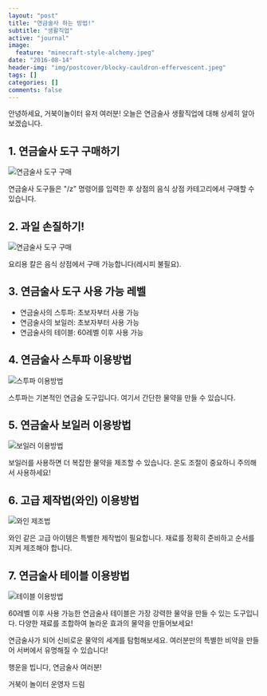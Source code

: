 ```yaml
---
layout: "post"
title: "연금술사 하는 방법!"
subtitle: "생활직업"
active: "journal"
image:
  feature: "minecraft-style-alchemy.jpeg"
date: "2016-08-14"
header-img: "img/postcover/blocky-cauldron-effervescent.jpeg"
tags: []
categories: []
comments: false
---
```


안녕하세요, 거북이놀이터 유저 여러분!
오늘은 연금술사 생활직업에 대해 상세히 알아보겠습니다.

## 1. 연금술사 도구 구매하기

![연금술사 도구 구매](/img/postcover/alchemist/alchemist_1.gif)

연금술사 도구들은 "/z" 명령어를 입력한 후 상점의 음식 상점 카테고리에서 구매할 수 있습니다.

## 2. 과일 손질하기!

![연금술사 도구 구매](/img/postcover/alchemist/alchemist_6.gif)

요리용 칼은 음식 상점에서 구매 가능합니다(레시피 불필요).

## 3. 연금술사 도구 사용 가능 레벨

- 연금술사의 스투파: 초보자부터 사용 가능
- 연금술사의 보일러: 초보자부터 사용 가능
- 연금술사의 테이블: 60레벨 이후 사용 가능

## 4. 연금술사 스투파 이용방법

![스투파 이용방법](/img/postcover/alchemist/alchemist_2.gif)

스투파는 기본적인 연금술 도구입니다. 여기서 간단한 물약을 만들 수 있습니다.

## 5. 연금술사 보일러 이용방법

![보일러 이용방법](/img/postcover/alchemist/alchemist_3.gif)

보일러를 사용하면 더 복잡한 물약을 제조할 수 있습니다. 온도 조절이 중요하니 주의해서 사용하세요!

## 6. 고급 제작법(와인) 이용방법

![와인 제조법](/img/postcover/alchemist/alchemist_4.gif)

와인 같은 고급 아이템은 특별한 제작법이 필요합니다. 재료를 정확히 준비하고 순서를 지켜 제조해야 합니다.

## 7. 연금술사 테이블 이용방법

![테이블 이용방법](/img/postcover/alchemist/alchemist_5.gif)

60레벨 이후 사용 가능한 연금술사 테이블은 가장 강력한 물약을 만들 수 있는 도구입니다. 다양한 재료를 조합하여 놀라운 효과의 물약을 만들어보세요!

연금술사가 되어 신비로운 물약의 세계를 탐험해보세요. 여러분만의 특별한 비약을 만들어 서버에서 유명해질 수 있습니다!

행운을 빕니다, 연금술사 여러분!

거북이 놀이터 운영자 드림